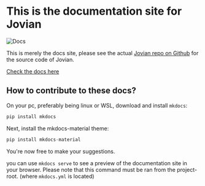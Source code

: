 # This is the documentation site for Jovian

![Docs](https://github.com/florianzwagemaker/jovian-docs/workflows/Docs/badge.svg?branch=master)

This is merely the docs site, please see the actual [Jovian repo on Github](https://github.com/DennisSchmitz/Jovian) for the source code of Jovian.

[Check the docs here](https://florianzwagemaker.github.io/jovian-docs/)

## How to contribute to these docs?

On your pc, preferably being linux or WSL, download and install `mkdocs`:

```python
pip install mkdocs
```

Next, install the mkdocs-material theme:

```python
pip install mkdocs-material
```

You're now free to make your suggestions.

you can use `mkdocs serve` to see a preview of the documentation site in your browser. Please note that this command must be ran from the project-root. (where `mkdocs.yml` is located)
